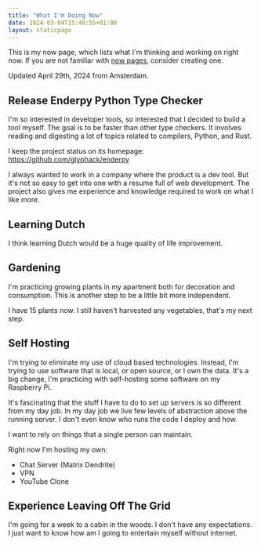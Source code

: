 ```yaml
---
title: "What I'm Doing Now"
date: 2024-03-04T15:40:55+01:00
layout: staticpage
---
```


This is my now page, which lists what I'm thinking and working on right now.
If you are not familiar with [now pages](https://nownownow.com/about), consider creating one.

Updated April 29th, 2024 from Amsterdam.

## Release Enderpy Python Type Checker

I'm so interested in developer tools, so interested that I decided to build a tool myself.
The goal is to be faster than other type checkers.
It involves reading and digesting a lot of topics related to compilers, Python, and Rust.

I keep the project status on its homepage: <https://github.com/glyphack/enderpy>

I always wanted to work in a company where the product is a dev tool.
But it's not so easy to get into one with a resume full of web development.
The project also gives me experience and knowledge required to work on what I like more.

## Learning Dutch

I think learning Dutch would be a huge quality of life improvement.

## Gardening

I'm practicing growing plants in my apartment both for decoration and consumption.
This is another step to be a little bit more independent.

I have 15 plants now. I still haven't harvested any vegetables, that's my next step.

## Self Hosting

I'm trying to eliminate my use of cloud based technologies.
Instead, I'm trying to use software that is local, or open source, or I own the data.
It's a big change, I'm practicing with self-hosting some software on my Raspberry Pi.

It's fascinating that the stuff I have to do to set up servers is so different from my day job.
In my day job we live few levels of abstraction above the running server.
I don't even know who runs the code I deploy and how.

I want to rely on things that a single person can maintain.

Right now I'm hosting my own:

- Chat Server (Matrix Dendrite)
- VPN
- YouTube Clone

## Experience Leaving Off The Grid

I'm going for a week to a cabin in the woods.
I don't have any expectations.
I just want to know how am I going to entertain myself without internet.
